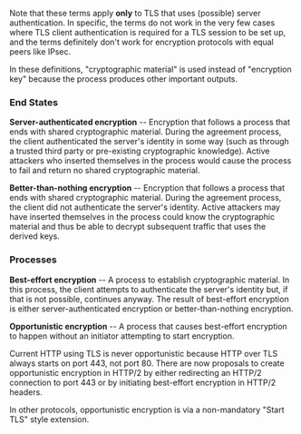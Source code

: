 Note that these terms apply **only** to TLS that uses (possible) server authentication. In specific, the terms do not work in the very few cases where TLS client authentication is required for a TLS session to be set up, and the terms definitely don't work for encryption protocols with equal peers like IPsec.

In these definitions, "cryptographic material" is used instead of "encryption key" because the process produces other important outputs.

### End States

**Server-authenticated encryption** -- Encryption that follows a process that ends with shared cryptographic material. During the agreement process, the client authenticated the server's identity in some way (such as through a trusted third party or pre-existing cryptographic knowledge). Active attackers who inserted themselves in the process would cause the process to fail and return no shared cryptographic material. 

**Better-than-nothing encryption** -- Encryption that follows a process that ends with shared cryptographic material. During the agreement process, the client did not authenticate the server's identity. Active attackers may have inserted themselves in the process could know the cryptographic material and thus be able to decrypt subsequent traffic that uses the derived keys. 

### Processes

**Best-effort encryption** -- A process to establish cryptographic material. In this process, the client attempts to authenticate the server's identity but, if that is not possible, continues anyway. The result of best-effort encryption is either server-authenticated encryption or better-than-nothing encryption.

**Opportunistic encryption** -- A process that causes best-effort encryption to happen without an initiator attempting to start encryption.

Current HTTP using TLS is never opportunistic because HTTP over TLS always starts on port 443, not port 80. There are now proposals to create opportunistic encryption in HTTP/2 by either redirecting an HTTP/2 connection to port 443 or by initiating best-effort encryption in HTTP/2 headers.

In other protocols, opportunistic encryption is via a non-mandatory "Start TLS" style extension.
